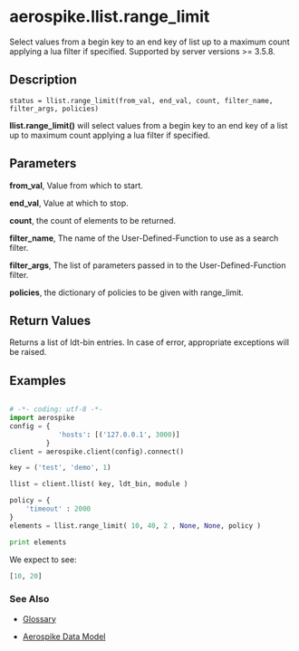 
# aerospike.llist.range_limit
Select values from a begin key to an end key of list up to a maximum count
applying a lua filter if specified.
Supported by server versions >= 3.5.8.

## Description

```
status = llist.range_limit(from_val, end_val, count, filter_name, filter_args, policies)
```
**llist.range_limit()** will select values from a begin key to an end key of a list up to
maximum count applying a lua filter if specified.

## Parameters

**from_val**, Value from which to start.

**end_val**, Value at which to stop.

**count**, the count of elements to be returned.

**filter_name**, The name of the User-Defined-Function to use as a search filter.

**filter_args**, The list of parameters passed in to the User-Defined-Function filter.

**policies**, the dictionary of policies to be given with range_limit.

## Return Values
Returns a list of ldt-bin entries. In case of error, appropriate exceptions will be raised.

## Examples

```python

# -*- coding: utf-8 -*-
import aerospike
config = {
            'hosts': [('127.0.0.1', 3000)]
         }
client = aerospike.client(config).connect()

key = ('test', 'demo', 1)

llist = client.llist( key, ldt_bin, module )

policy = {
    'timeout' : 2000
}
elements = llist.range_limit( 10, 40, 2 , None, None, policy )

print elements


```

We expect to see:

```python
[10, 20]
```



### See Also



- [Glossary](http://www.aerospike.com/docs/guide/glossary.html)

- [Aerospike Data Model](http://www.aerospike.com/docs/architecture/data-model.html)
